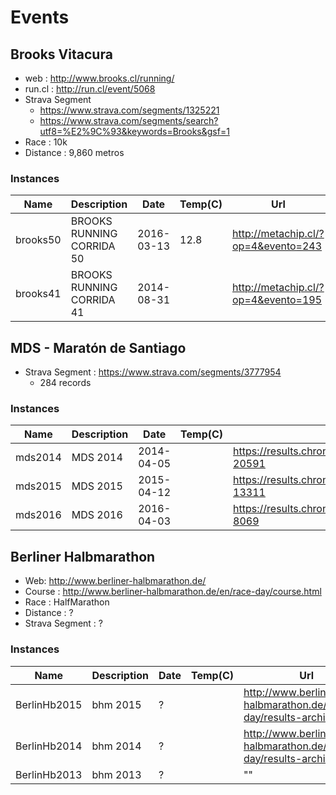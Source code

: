 Events
========


Brooks Vitacura
-----------------
* web : http://www.brooks.cl/running/
* run.cl : http://run.cl/event/5068
* Strava Segment
  * https://www.strava.com/segments/1325221
  * https://www.strava.com/segments/search?utf8=%E2%9C%93&keywords=Brooks&gsf=1
* Race : 10k
* Distance : 9,860 metros

### Instances
| Name      | Description               | Date       | Temp(C) | Url
| --------- |---------------------------| -----------|---------|--------------------------
| brooks50  | BROOKS RUNNING CORRIDA 50 | 2016-03-13 | 12.8    | http://metachip.cl/?op=4&evento=243
| brooks41  | BROOKS RUNNING CORRIDA 41 | 2014-08-31 | 			| http://metachip.cl/?op=4&evento=195


MDS - Maratón de Santiago
-------------------------
* Strava Segment : https://www.strava.com/segments/3777954
  * 284 records

### Instances
| Name      | Description | Date       | Temp(C) | Url
| --------- |-------------| -----------|---------|--------------------------
| mds2014   | MDS 2014    | 2014-04-05 |         | https://results.chronotrack.com/event/results/event/event-20591
| mds2015   | MDS 2015    | 2015-04-12 |         | https://results.chronotrack.com/event/results/event/event-13311
| mds2016   | MDS 2016    | 2016-04-03 |         | https://results.chronotrack.com/event/results/event/event-8069


Berliner Halbmarathon
---------------------
* Web: http://www.berliner-halbmarathon.de/
* Course : http://www.berliner-halbmarathon.de/en/race-day/course.html
* Race : HalfMarathon
* Distance : ?
* Strava Segment : ?

### Instances
| Name         | Description | Date       | Temp(C) | Url
| ------------ |-------------| -----------|---------|--------------------------
| BerlinHb2015 | bhm 2015    | ?          |         | http://www.berliner-halbmarathon.de/en/race-day/results-archive.html
| BerlinHb2014 | bhm 2014    | ?          |         | http://www.berliner-halbmarathon.de/en/race-day/results-archive.html
| BerlinHb2013 | bhm 2013    | ?          |         | ""







